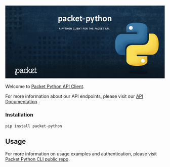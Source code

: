 <!-- <meta>
{
    "title":"Python",
    "slug":"python",
    "description":"An official Python client for the Packet API",
    "author":"Zalkar Ziiaidin",
    "github":"zalkar-z",
    "date": "2019/12/11",
    "tag":["Python", "CLI"]
}
</meta> -->

![Packet Python API Client Banner](/images/libraries/python/python-banner.png)

Welcome to [Packet Python API Client](https://github.com/packethost/packet-python).

For more information about our API endpoints, please visit our [API Documentation](https://www.packet.com/developers/api/).

### Installation

`pip install packet-python`

## Usage

For more information on usage examples and authentication, please visit [Packet Python CLI public repo](https://github.com/packethost/packet-python#examples).

